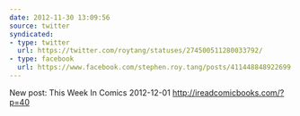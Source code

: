 ```yaml
---
date: 2012-11-30 13:09:56
source: twitter
syndicated:
- type: twitter
  url: https://twitter.com/roytang/statuses/274500511280033792/
- type: facebook
  url: https://www.facebook.com/stephen.roy.tang/posts/411448848922699
---
```


New post: This Week In Comics 2012-12-01 http://ireadcomicbooks.com/?p=40